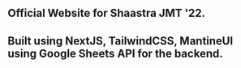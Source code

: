## Official Website for Shaastra JMT '22.

## Built using NextJS, TailwindCSS, MantineUI using Google Sheets API for the backend.
